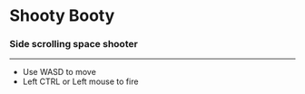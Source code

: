 # Shooty Booty

### Side scrolling space shooter

---
- Use WASD to move
- Left CTRL or Left mouse to fire